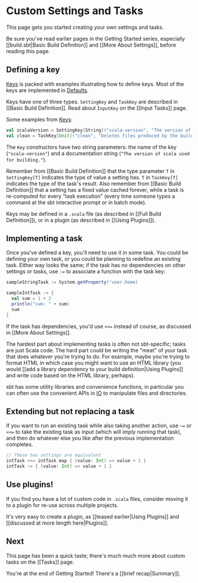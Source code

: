 [Keys]: http://harrah.github.com/xsbt/latest/sxr/Keys.scala.html "Keys.scala"
[Defaults]: http://harrah.github.com/xsbt/latest/sxr/Defaults.scala.html "Defaults.scala"
[IO]: http://harrah.github.com/xsbt/latest/api/index.html#sbt.IO$ "IO object"

# Custom Settings and Tasks

This page gets you started creating your own settings and tasks.

Be sure you've read earlier pages in the Getting Started series, especially
[[build.sbt|Basic Build Definition]] and [[More About Settings]], before
reading this page.

## Defining a key

[Keys] is packed with examples illustrating how to define
keys. Most of the keys are implemented in [Defaults].

Keys have one of three types. `SettingKey` and `TaskKey` are described in
[[Basic Build Definition]]. Read about `InputKey` on the [[Input Tasks]]
page.

Some examples from [Keys]:

```scala
val scalaVersion = SettingKey[String]("scala-version", "The version of Scala used for building.")
val clean = TaskKey[Unit]("clean", "Deletes files produced by the build, such as generated sources, compiled classes, and task caches.")
```

The `Key` constructors have two string parameters: the name of the key
(`"scala-version"`) and a documentation string (`"The version of scala used for
building."`).

Remember from [[Basic Build Definition]] that the type parameter `T` in `SettingKey[T]`
indicates the type of value a setting has. `T` in `TaskKey[T]` indicates the
type of the task's result. Also remember from [[Basic Build Definition]]
that a setting has a fixed value cached forever, while a task is re-computed
for every "task execution" (every time someone types a command at the sbt
interactive prompt or in batch mode).

Keys may be defined in a `.scala` file (as described in
[[Full Build Definition]]), or in a plugin (as described in
[[Using Plugins]]).

## Implementing a task

Once you've defined a key, you'll need to use it in some task. You could be
defining your own task, or you could be planning to redefine an existing
task. Either way looks the same; if the task has no dependencies on other
settings or tasks, use `:=` to associate a function with the task key:

```scala
sampleStringTask := System.getProperty("user.home)

sampleIntTask := {
  val sum = 1 + 2
  println("sum: " + sum)
  sum
}
```

If the task has dependencies, you'd use `<<=` instead of course, as
discussed in [[More About Settings]].

The hardest part about implementing tasks is often not sbt-specific; tasks
are just Scala code. The hard part could be writing the "meat" of your task
that does whatever you're trying to do. For example, maybe you're trying to
format HTML in which case you might want to use an HTML library (you would
[[add a library dependency to your build definition|Using Plugins]] and
write code based on the HTML library, perhaps).

sbt has some utility libraries and convenience functions, in particular you
can often use the convenient APIs in [IO] to manipulate files and directories.

## Extending but not replacing a task

If you want to run an existing task while also taking another action, use
`~=` or `<<=` to take the existing task as input (which will imply running
that task), and then do whatever else you like after the previous
implementation completes.

```scala
// These two settings are equivalent
intTask <<= intTask map { (value: Int) => value + 1 }
intTask ~= { (value: Int) => value + 1 }
```

## Use plugins!

If you find you have a lot of custom code in `.scala` files, consider moving
it to a plugin for re-use across multiple projects.

It's very easy to create a plugin, as [[teased earlier|Using Plugins]] and
[[discussed at more length here|Plugins]].

## Next

This page has been a quick taste; there's much much more about custom tasks
on the [[Tasks]] page.

You're at the end of Getting Started! There's a [[brief recap|Summary]].
